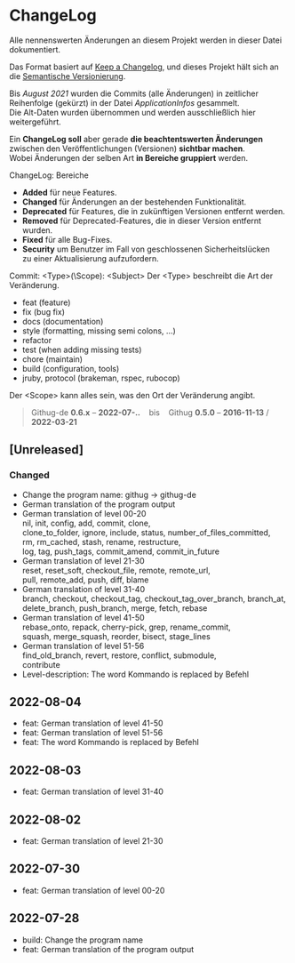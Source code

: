 # ChangeLog
Alle nennenswerten Änderungen an diesem Projekt werden in dieser Datei dokumentiert.

Das Format basiert auf [Keep a Changelog](https://keepachangelog.com/en/1.0.0/),
und dieses Projekt hält sich an die [Semantische Versionierung](https://semver.org/spec/v2.0.0.html).

Bis _August 2021_ wurden die Commits (alle Änderungen) in zeitlicher
Reihenfolge (gekürzt) in der Datei _ApplicationInfos_ gesammelt.  
Die Alt-Daten wurden übernommen und werden ausschließlich hier weitergeführt.

Ein **ChangeLog soll** aber gerade **die beachtentswerten Änderungen** zwischen
den Veröffentlichungen (Versionen) **sichtbar machen**.&nbsp;  
Wobei Änderungen der selben Art **in Bereiche gruppiert** werden.

ChangeLog: Bereiche
- **Added** für neue Features.
- **Changed** für Änderungen an der bestehenden Funktionalität.
- **Deprecated** für Features, die in zukünftigen Versionen entfernt werden.
- **Removed** für Deprecated-Features, die in dieser Version entfernt wurden.
- **Fixed** für alle Bug-Fixes.
- **Security** um Benutzer im Fall von geschlossenen Sicherheitslücken  
  zu einer Aktualisierung aufzufordern.

Commit: \<Type>(\Scope): \<Subject>
Der \<Type> beschreibt die Art der Veränderung.
- feat (feature)
- fix (bug fix)
- docs (documentation)
- style (formatting, missing semi colons, …)
- refactor
- test (when adding missing tests)
- chore (maintain)
- build (configuration, tools)
- jruby, protocol (brakeman, rspec, rubocop)

Der \<Scope> kann alles sein, was den Ort der Veränderung angibt.

> Githug-de **0.6.x** &ndash; **2022-07-..** &nbsp;&nbsp; bis &nbsp;&nbsp;
  Githug **0.5.0** &ndash; **2016-11-13** / **2022-03-21**


## [Unreleased]

### Changed
- Change the program name: githug -> githug-de
- German translation of the program output
- German translation of level 00-20  
  nil, init, config, add, commit, clone,  
  clone_to_folder, ignore, include, status, number_of_files_committed,  
  rm, rm_cached, stash, rename, restructure,  
  log, tag, push_tags, commit_amend, commit_in_future
- German translation of level 21-30  
  reset, reset_soft, checkout_file, remote, remote_url,  
  pull, remote_add, push, diff, blame
- German translation of level 31-40  
  branch, checkout, checkout_tag, checkout_tag_over_branch, branch_at,  
  delete_branch, push_branch, merge, fetch, rebase
- German translation of level 41-50  
  rebase_onto, repack, cherry-pick, grep, rename_commit,  
  squash, merge_squash, reorder, bisect, stage_lines
- German translation of level 51-56  
  find_old_branch, revert, restore, conflict, submodule,  
  contribute
- Level-description: The word Kommando is replaced by Befehl

## 2022-08-04
- feat: German translation of level 41-50
- feat: German translation of level 51-56
- feat: The word Kommando is replaced by Befehl

## 2022-08-03
- feat: German translation of level 31-40

## 2022-08-02
- feat: German translation of level 21-30

## 2022-07-30
- feat: German translation of level 00-20

## 2022-07-28
- build: Change the program name
- feat: German translation of the program output
